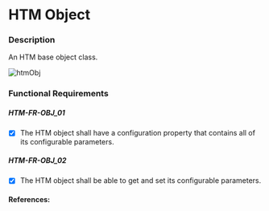 
# HTM Object

### Description
An HTM base object class.

![htmObj](http://www.plantuml.com/plantuml/proxy?cache=no&src=https://raw.github.com/mrkrynmdsco/htm-python/master/_assets/class_htmobj.puml)

### Functional Requirements

##### HTM-FR-OBJ_01
- [x] The HTM object shall have a configuration property that contains all of its configurable parameters.

##### HTM-FR-OBJ_02
- [x] The HTM object shall be able to get and set its configurable parameters.


#### References:

